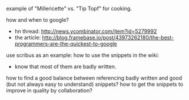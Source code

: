 example of "Millericette" vs. "Tip Topf" for cooking.

how and when to google?
- hn thread: http://news.ycombinator.com/item?id=5279992
- the article: http://blog.framebase.io/post/43973262180/the-best-programmers-are-the-quickest-to-google

use scribus as an example: how to use the snippets in the wiki:
- know that most of them are badly written.

how to find a good balance between referencing badly written and good (but not always easy to understand) snippets? how to get the snippets to improve in quality by collaboration?